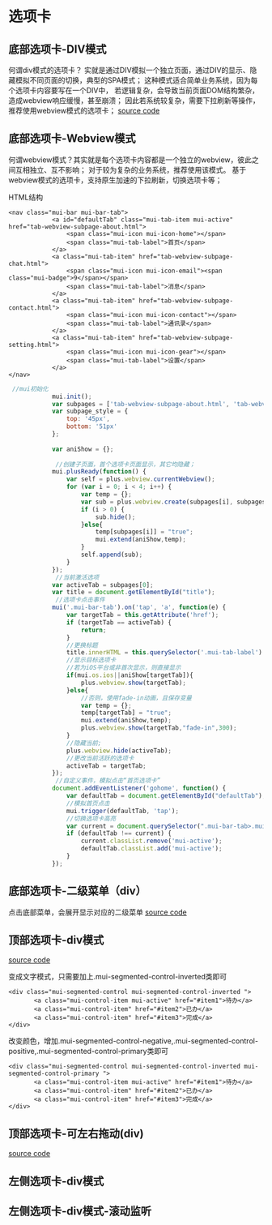 # 选项卡
## 底部选项卡-DIV模式
何谓div模式的选项卡？实就是通过DIV模拟一个独立页面，通过DIV的显示、隐藏模拟不同页面的切换，典型的SPA模式；
这种模式适合简单业务系统，因为每个选项卡内容要写在一个DIV中，
若逻辑复杂，会导致当前页面DOM结构繁杂，造成webview响应缓慢，甚至崩溃；
因此若系统较复杂，需要下拉刷新等操作，推荐使用webview模式的选项卡；
[source code](https://jsfiddle.net/badfl/1rvjgat6/)



## 底部选项卡-Webview模式
何谓webview模式？其实就是每个选项卡内容都是一个独立的webview，彼此之间互相独立、互不影响；
对于较为复杂的业务系统，推荐使用该模式。
基于webview模式的选项卡，支持原生加速的下拉刷新，切换选项卡等；

HTML结构
```
<nav class="mui-bar mui-bar-tab">
			<a id="defaultTab" class="mui-tab-item mui-active" href="tab-webview-subpage-about.html">
				<span class="mui-icon mui-icon-home"></span>
				<span class="mui-tab-label">首页</span>
			</a>
			<a class="mui-tab-item" href="tab-webview-subpage-chat.html">
				<span class="mui-icon mui-icon-email"><span class="mui-badge">9</span></span>
				<span class="mui-tab-label">消息</span>
			</a>
			<a class="mui-tab-item" href="tab-webview-subpage-contact.html">
				<span class="mui-icon mui-icon-contact"></span>
				<span class="mui-tab-label">通讯录</span>
			</a>
			<a class="mui-tab-item" href="tab-webview-subpage-setting.html">
				<span class="mui-icon mui-icon-gear"></span>
				<span class="mui-tab-label">设置</span>
			</a>
</nav>
```

```js
 //mui初始化
			mui.init();
			var subpages = ['tab-webview-subpage-about.html', 'tab-webview-subpage-chat.html', 'tab-webview-subpage-contact.html', 'tab-webview-subpage-setting.html'];
			var subpage_style = {
				top: '45px',
				bottom: '51px'
			};
			
			var aniShow = {};
			
			 //创建子页面，首个选项卡页面显示，其它均隐藏；
			mui.plusReady(function() {
				var self = plus.webview.currentWebview();
				for (var i = 0; i < 4; i++) {
					var temp = {};
					var sub = plus.webview.create(subpages[i], subpages[i], subpage_style);
					if (i > 0) {
						sub.hide();
					}else{
						temp[subpages[i]] = "true";
						mui.extend(aniShow,temp);
					}
					self.append(sub);
				}
			});
			 //当前激活选项
			var activeTab = subpages[0];
			var title = document.getElementById("title");
			 //选项卡点击事件
			mui('.mui-bar-tab').on('tap', 'a', function(e) {
				var targetTab = this.getAttribute('href');
				if (targetTab == activeTab) {
					return;
				}
				//更换标题
				title.innerHTML = this.querySelector('.mui-tab-label').innerHTML;
				//显示目标选项卡
				//若为iOS平台或非首次显示，则直接显示
				if(mui.os.ios||aniShow[targetTab]){
					plus.webview.show(targetTab);
				}else{
					//否则，使用fade-in动画，且保存变量
					var temp = {};
					temp[targetTab] = "true";
					mui.extend(aniShow,temp);
					plus.webview.show(targetTab,"fade-in",300);
				}
				//隐藏当前;
				plus.webview.hide(activeTab);
				//更改当前活跃的选项卡
				activeTab = targetTab;
			});
			 //自定义事件，模拟点击“首页选项卡”
			document.addEventListener('gohome', function() {
				var defaultTab = document.getElementById("defaultTab");
				//模拟首页点击
				mui.trigger(defaultTab, 'tap');
				//切换选项卡高亮
				var current = document.querySelector(".mui-bar-tab>.mui-tab-item.mui-active");
				if (defaultTab !== current) {
					current.classList.remove('mui-active');
					defaultTab.classList.add('mui-active');
				}
			});
```


## 底部选项卡-二级菜单（div）
点击底部菜单，会展开显示对应的二级菜单
[source code](https://jsfiddle.net/badfl/b5a05o1L/)


## 顶部选项卡-div模式
[source code](https://jsfiddle.net/badfl/x1g39tmc/)

变成文字模式，只需要加上.mui-segmented-control-inverted类即可
```
<div class="mui-segmented-control mui-segmented-control-inverted ">
       <a class="mui-control-item mui-active" href="#item1">待办</a>  
       <a class="mui-control-item" href="#item2">已办</a>
       <a class="mui-control-item" href="#item3">完成</a>
</div>
```
改变颜色，增加.mui-segmented-control-negative,.mui-segmented-control-positive,.mui-segmented-control-primary类即可

```
<div class="mui-segmented-control mui-segmented-control-inverted mui-segmented-control-primary ">
       <a class="mui-control-item mui-active" href="#item1">待办</a>  
       <a class="mui-control-item" href="#item2">已办</a>
       <a class="mui-control-item" href="#item3">完成</a>
</div>
```

## 顶部选项卡-可左右拖动(div)
[source code](https://jsfiddle.net/badfl/7863j52n/)

## 左侧选项卡-div模式
## 左侧选项卡-div模式-滚动监听

